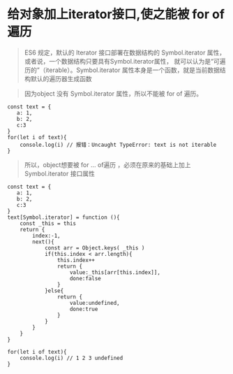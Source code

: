 #  给对象加上iterator接口,使之能被 for of遍历

> ES6 规定，默认的 Iterator 接口部署在数据结构的 Symbol.iterator 属性，或者说，一个数据结构只要具有Symbol.iterator属性，
> 就可以认为是“可遍历的”（iterable）。Symbol.iterator 属性本身是一个函数，就是当前数据结构默认的遍历器生成函数

> 因为object 没有 Symbol.iterator 属性，所以不能被 for of 遍历。

```
const text = {
   a: 1,
   b: 2,
   c:3
}
for(let i of text){
    console.log(i) // 报错：Uncaught TypeError: text is not iterable
}
```

> 所以，object想要被 for … of遍历 ，必须在原来的基础上加上 Symbol.iterator 接口属性

```
const text = {
   a: 1,
   b: 2,
   c:3
}
text[Symbol.iterator] = function (){
    const _this = this
    return {
        index:-1,
        next(){
            const arr = Object.keys( _this )
            if(this.index < arr.length){
                this.index++
                return {
                    value:_this[arr[this.index]],
                    done:false
                }
            }else{
                return {
                    value:undefined,
                    done:true
                }
            }
        }
    }
}

for(let i of text){
    console.log(i) // 1 2 3 undefined
}
```

